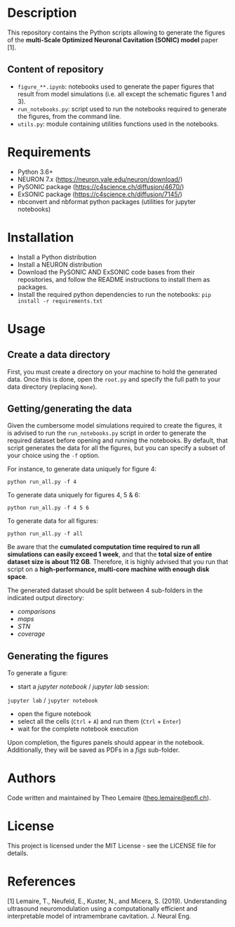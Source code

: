 # Description

This repository contains the Python scripts allowing to generate the figures of the **multi-Scale Optimized Neuronal Cavitation (SONIC) model** paper [1].

## Content of repository

- `figure_**.ipynb`: notebooks used to generate the paper figures that result from model simulations (i.e. all except the schematic figures 1 and 3).
- `run_notebooks.py`: script used to run the notebooks required to generate the figures, from the command line.
- `utils.py`: module containing utilities functions used in the notebooks.

# Requirements

- Python 3.6+
- NEURON 7.x (https://neuron.yale.edu/neuron/download/)
- PySONIC package (https://c4science.ch/diffusion/4670/)
- ExSONIC package (https://c4science.ch/diffusion/7145/)
- nbconvert and nbformat python packages (utilities for jupyter notebooks)

# Installation

- Install a Python distribution
- Install a NEURON distribution
- Download the PySONIC AND ExSONIC code bases from their repositories, and follow the README instructions to install them as packages.
- Install the required python dependencies to run the notebooks: `pip install -r requirements.txt`

# Usage

## Create a data directory

First, you must create a directory on your machine to hold the generated data. Once this is done, open the `root.py` and specify the full path to your data directory (replacing `None`).

## Getting/generating the data

Given the cumbersome model simulations required to create the figures, it is advised to run the `run_notebooks.py` script in order to generate the required dataset before opening and running the notebooks. By default, that script generates the data for all the figures, but you can specify a subset of your choice using the `-f` option.

For instance, to generate data uniquely for figure 4:
```
python run_all.py -f 4
```

To generate data uniquely for figures 4, 5 & 6:
```
python run_all.py -f 4 5 6
```

To generate data for all figures:
```
python run_all.py -f all
```

Be aware that the **cumulated computation time required to run all simulations can easily exceed 1 week**, and that the **total size of entire dataset size is about 112 GB**. Therefore, it is highly advised that you run that script on a **high-performance, multi-core machine with enough disk space**.

The generated dataset should be split between 4 sub-folders in the indicated output directory:
- *comparisons*
- *maps*
- *STN*
- *coverage*

## Generating the figures

To generate a figure:

- start a *jupyter notebook* / *jupyter lab* session:

`jupyter lab` / `jupyter notebook`

- open the figure notebook
- select all the cells (`Ctrl` + `A`) and run them (`Ctrl` + `Enter`)
- wait for the complete notebook execution

Upon completion, the figures panels should appear in the notebook. Additionally, they will be saved as PDFs in a *figs* sub-folder.

# Authors

Code written and maintained by Theo Lemaire (theo.lemaire@epfl.ch).

# License

This project is licensed under the MIT License - see the LICENSE file for details.

# References

[1] Lemaire, T., Neufeld, E., Kuster, N., and Micera, S. (2019). Understanding ultrasound neuromodulation using a computationally efficient and interpretable model of intramembrane cavitation. J. Neural Eng.